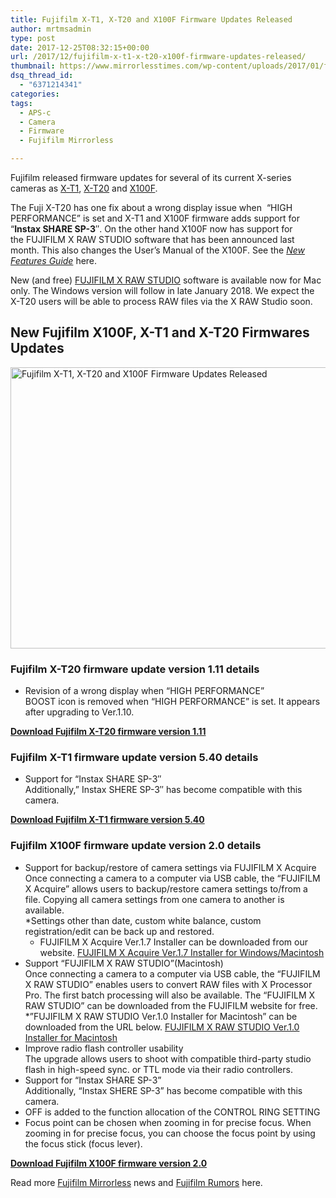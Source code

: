 ```yaml
---
title: Fujifilm X-T1, X-T20 and X100F Firmware Updates Released
author: mrtmsadmin
type: post
date: 2017-12-25T08:32:15+00:00
url: /2017/12/fujifilm-x-t1-x-t20-x100f-firmware-updates-released/
thumbnail: https://www.mirrorlesstimes.com/wp-content/uploads/2017/01/fujifilm-x-t20-front.jpg
dsq_thread_id:
  - "6371214341"
categories:
tags:
  - APS-c
  - Camera
  - Firmware
  - Fujifilm Mirrorless

---
```

Fujifilm released firmware updates for several of its current X-series cameras as [X-T1][1], [X-T20][2] and [X100F][3].

The Fuji X-T20 has one fix about a wrong display issue when  “HIGH PERFORMANCE” is set and X-T1 and X100F firmware adds support for “**Instax SHARE SP-3**″. On the other hand X100F now has support for the FUJIFILM X RAW STUDIO software that has been announced last month. This also changes the User’s Manual of the X100F. See the <a href="http://www.fujifilm.com/support/digital_cameras/manuals/pdf/index/x/fujifilm_x100f_manual_en.pdf" target="_blank" rel="follow external noopener noreferrer" data-wpel-link="external"><em>New Features Guide</em></a> here.

New (and free) <a href="https://www.mirrorlesstimes.com/2017/11/fujifilm-released-firmware-updates-x-t2-x-t20-gfx-50s-free-x-raw-studio-software-x-acquire-ver-1-7/" target="_blank" rel="follow external noopener noreferrer" data-wpel-link="external">FUJIFILM X RAW STUDIO</a> software is available now for Mac only. The Windows version will follow in late January 2018. We expect the X-T20 users will be able to process RAW files via the X RAW Studio soon.<!--more-->

## New Fujifilm X100F, X-T1 and X-T20 Firmwares Updates

[<img class="aligncenter wp-image-925 size-full" title="Fujifilm X-T1, X-T20 and X100F Firmware Updates Released" src="https://i2.wp.com/www.mirrorlesstimes.com/wp-content/uploads/2017/01/fujifilm-x-t20-front.jpg?resize=600%2C450&#038;ssl=1" alt="Fujifilm X-T1, X-T20 and X100F Firmware Updates Released" width="600" height="450" srcset="https://i2.wp.com/www.mirrorlesstimes.com/wp-content/uploads/2017/01/fujifilm-x-t20-front.jpg?w=1200&ssl=1 1200w, https://i2.wp.com/www.mirrorlesstimes.com/wp-content/uploads/2017/01/fujifilm-x-t20-front.jpg?resize=300%2C225&ssl=1 300w, https://i2.wp.com/www.mirrorlesstimes.com/wp-content/uploads/2017/01/fujifilm-x-t20-front.jpg?resize=768%2C576&ssl=1 768w, https://i2.wp.com/www.mirrorlesstimes.com/wp-content/uploads/2017/01/fujifilm-x-t20-front.jpg?resize=1024%2C768&ssl=1 1024w" sizes="(max-width: 600px) 100vw, 600px" data-recalc-dims="1" />][4]

### Fujifilm X-T20 firmware update version 1.11 details

  * Revision of a wrong display when “HIGH PERFORMANCE”  
    BOOST icon is removed when “HIGH PERFORMANCE” is set. It appears after upgrading to Ver.1.10.

**<a title="Fujifilm GFX 50s firmware version 1.10" href="http://www.fujifilm.com/support/digital_cameras/software/firmware/x/xt20/index.html" target="_blank" rel="noopener">Download Fujifilm X-T20 firmware version 1.11</a>**

### Fujifilm X-T1 firmware update version 5.40 details

  * Support for “Instax SHARE SP-3″  
    Additionally,” Instax SHERE SP-3″ has become compatible with this camera.

**<a title="Fujifilm GFX 50s firmware version 1.10" href="http://www.fujifilm.com/support/digital_cameras/software/firmware/x/xt1/index.html" target="_blank" rel="noopener">Download Fujifilm X-T1 firmware version 5.40</a>**

### Fujifilm X100F firmware update version 2.0 details

  * Support for backup/restore of camera settings via FUJIFILM X Acquire  
    Once connecting a camera to a computer via USB cable, the “FUJIFILM X Acquire” allows users to backup/restore camera settings to/from a file. Copying all camera settings from one camera to another is available.  
    *Settings other than date, custom white balance, custom registration/edit can be back up and restored.  
    * FUJIFILM X Acquire Ver.1.7 Installer can be downloaded from our website. <a href="http://www.fujifilm.com/support/digital_cameras/software/application/" target="_blank" rel="noopener">FUJIFILM X Acquire Ver.1.7 Installer for Windows/Macintosh</a>
  * Support “FUJIFILM X RAW STUDIO”(Macintosh)  
    Once connecting a camera to a computer via USB cable, the “FUJIFILM X RAW STUDIO” enables users to convert RAW files with X Processor Pro. The first batch processing will also be available. The “FUJIFILM X RAW STUDIO” can be downloaded from the FUJIFILM website for free.  
    *”FUJIFILM X RAW STUDIO Ver.1.0 Installer for Macintosh” can be downloaded from the URL below. <a href="http://www.fujifilm.com/support/digital_cameras/software/x_raw_studio/mac/" target="_blank" rel="noopener">FUJIFILM X RAW STUDIO Ver.1.0 Installer for Macintosh</a>
  * Improve radio flash controller usability  
    The upgrade allows users to shoot with compatible third-party studio flash in high-speed sync. or TTL mode via their radio controllers.
  * Support for “Instax SHARE SP-3”  
    Additionally, “Instax SHERE SP-3” has become compatible with this camera.
  * OFF is added to the function allocation of the CONTROL RING SETTING
  * Focus point can be chosen when zooming in for precise focus. When zooming in for precise focus, you can choose the focus point by using the focus stick (focus lever).

**[Download Fujifilm X100F firmware version 2.0][5]**

Read more <a href="https://www.mirrorlesstimes.com/tags/fujifilm-mirrorless/" target="_blank" rel="noopener">Fujifilm Mirrorless</a> news and <a href="https://www.dailycameranews.com/tag/fujifilm-rumors/" target="_blank" rel="noopener">Fujifilm Rumors</a> here.

 [1]: https://aax-us-east.amazon-adsystem.com/x/c/QlNFfBCwYBAQNv58oPBgTjoAAAFgjMhJ4AEAAAFKAbw5lcQ/https://assoc-redirect.amazon.com/g/r/http://amzn.to/2BoRmXf/ref=as_at?linkCode=w61&imprToken=HIym.zrQbWHqKh1X1--FGg&slotNum=0
 [2]: https://www.mirrorlesstimes.com/2017/01/fujifilm-x-t20/
 [3]: https://www.mirrorlesstimes.com/2017/01/fujifilm-x100f/
 [4]: https://i2.wp.com/www.mirrorlesstimes.com/wp-content/uploads/2017/01/fujifilm-x-t20-front.jpg?ssl=1
 [5]: http://www.fujifilm.com/support/digital_cameras/software/firmware/x/x100f/ "Fujifilm GFX 50s firmware version 1.10"